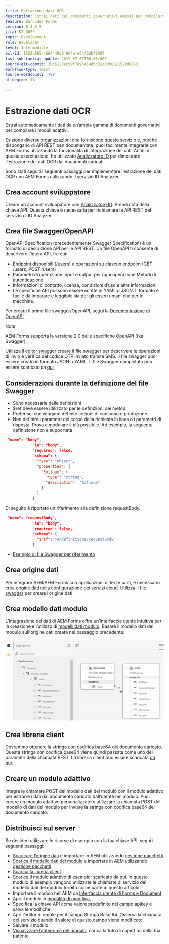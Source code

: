 ```yaml
---
title: Estrazione dati OCR
description: Estrai dati dai documenti governativi emessi per compilare i moduli.
feature: Barcoded Forms
version: 6.4,6.5
jira: KT-6679
topic: Development
role: Developer
level: Intermediate
exl-id: 1532a865-4664-40d9-964a-e64463b49587
last-substantial-update: 2019-07-07T00:00:00Z
source-git-commit: 30d6120ec99f7a95414dbc31c0cb002152bd6763
workflow-type: tm+mt
source-wordcount: '708'
ht-degree: 1%

---
```


# Estrazione dati OCR

Estrai automaticamente i dati da un’ampia gamma di documenti governativi per compilare i moduli adattivi.

Esistono diverse organizzazioni che forniscono questo servizio e, purché dispongano di API REST ben documentate, puoi facilmente integrarle con AEM Forms utilizzando la funzionalità di integrazione dei dati. Ai fini di questa esercitazione, ho utilizzato [Analizzatore ID](https://www.idanalyzer.com/) per dimostrare l’estrazione dei dati OCR dai documenti caricati.

Sono stati seguiti i seguenti passaggi per implementare l’estrazione dei dati OCR con AEM Forms utilizzando il servizio ID Analyzer.

## Crea account sviluppatore

Creare un account sviluppatore con [Analizzatore ID](https://portal.idanalyzer.com/signin.html). Prendi nota della chiave API. Questa chiave è necessaria per richiamare le API REST del servizio di ID Analyzer.

## Crea file Swagger/OpenAPI

OpenAPI Specification (precedentemente Swagger Specification) è un formato di descrizione API per le API REST. Un file OpenAPI ti consente di descrivere l’intera API, tra cui:

* Endpoint disponibili (/users) e operazioni su ciascun endpoint (GET /users, POST /users)
* Parametri di operazione Input e output per ogni operazione Metodi di autenticazione
* Informazioni di contatto, licenza, condizioni d’uso e altre informazioni.
* Le specifiche API possono essere scritte in YAML o JSON. Il formato è facile da imparare e leggibile sia per gli esseri umani che per le macchine.

Per creare il primo file swagger/OpenAPI, segui la [Documentazione di OpenAPI](https://swagger.io/docs/specification/2-0/basic-structure/)

>[!NOTE]
> AEM Forms supporta la versione 2.0 delle specifiche OpenAPI (fka Swagger).

Utilizza il [editor swagger](https://editor.swagger.io/) creare il file swagger per descrivere le operazioni di invio e verifica del codice OTP inviato tramite SMS. Il file swagger può essere creato in formato JSON o YAML. Il file Swagger completato può essere scaricato da [qui](assets/drivers-license-swagger.zip)

## Considerazioni durante la definizione del file Swagger

* Sono necessarie delle definizioni
* $ref deve essere utilizzato per le definizioni dei metodi
* Preferisci che vengano definite sezioni di consumo e produzione
* Non definire i parametri del corpo della richiesta in linea o i parametri di risposta. Prova a modulare il più possibile. Ad esempio, la seguente definizione non è supportata

```json
 "name": "body",
            "in": "body",
            "required": false,
            "schema": {
              "type": "object",
              "properties": {
                "Rollnum": {
                  "type": "string",
                  "description": "Rollnum"
                }
              }
            }
```

Di seguito è riportato un riferimento alla definizione requestBody.

```json
 "name": "requestBody",
            "in": "body",
            "required": false,
            "schema": {
              "$ref": "#/definitions/requestBody"
            }
```

* [Esempio di file Swagger per riferimento](assets/sample-swagger.json)

## Crea origine dati

Per integrare AEM/AEM Forms con applicazioni di terze parti, è necessario [crea origine dati](https://experienceleague.adobe.com/docs/experience-manager-learn/forms/ic-web-channel-tutorial/parttwo.html) nella configurazione dei servizi cloud. Utilizza il [file swagger](assets/drivers-license-swagger.zip) per creare l’origine dati.

## Crea modello dati modulo

L’integrazione dei dati di AEM Forms offre un’interfaccia utente intuitiva per la creazione e l’utilizzo di [modelli dati modulo](https://experienceleague.adobe.com/docs/experience-manager-65/forms/form-data-model/create-form-data-models.html). Basare il modello dati del modulo sull&#39;origine dati creata nel passaggio precedente.

![fdm](assets/test-dl-fdm.PNG)

## Crea libreria client

Dovremmo ottenere la stringa con codifica base64 del documento caricato. Questa stringa con codifica base64 viene quindi passata come uno dei parametri della chiamata REST.
La libreria client può essere scaricata [da qui.](assets/drivers-license-client-lib.zip)

## Creare un modulo adattivo

Integra le chiamate POST del modello dati del modulo con il modulo adattivo per estrarre i dati dal documento caricato dall’utente nel modulo. Puoi creare un modulo adattivo personalizzato e utilizzare la chiamata POST del modello di dati del modulo per inviare la stringa con codifica base64 del documento caricato.

## Distribuisci sul server

Se desideri utilizzare le risorse di esempio con la tua chiave API, segui i seguenti passaggi:

* [Scaricare l’origine dati](assets/drivers-license-source.zip) e importare in AEM utilizzando [gestione pacchetti](http://localhost:4502/crx/packmgr/index.jsp)
* [Scarica il modello dati del modulo](assets/drivers-license-fdm.zip) e importare in AEM utilizzando [gestione pacchetti](http://localhost:4502/crx/packmgr/index.jsp)
* [Scarica la libreria client](assets/drivers-license-client-lib.zip)
* Scarica il modulo adattivo di esempio: [scaricato da qui](assets/adaptive-form-dl.zip). In questo modulo di esempio vengono utilizzate le chiamate di servizio del modello dati del modulo fornito come parte di questo articolo.
* Importare il modulo nell’AEM da [Interfaccia utente di Forms e Document](http://localhost:4502/aem/forms.html/content/dam/formsanddocuments)
* Apri il modulo in [modalità di modifica.](http://localhost:4502/editor.html/content/forms/af/driverslicenseandpassport.html)
* Specifica la chiave API come valore predefinito nel campo apikey e salva le modifiche
* Apri l’editor di regole per il campo Stringa Base 64. Osserva la chiamata del servizio quando il valore di questo campo viene modificato.
* Salvare il modulo
* [Visualizzare l’anteprima del modulo](http://localhost:4502/content/dam/formsanddocuments/driverslicenseandpassport/jcr:content?wcmmode=disabled), carica la foto di copertina della tua patente
